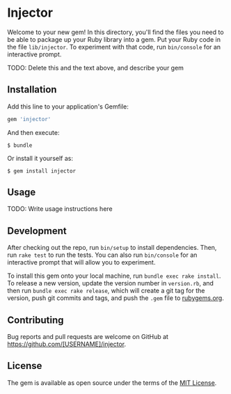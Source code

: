 # Injector

Welcome to your new gem! In this directory, you'll find the files you need to be able to package up your Ruby library into a gem. Put your Ruby code in the file `lib/injector`. To experiment with that code, run `bin/console` for an interactive prompt.

TODO: Delete this and the text above, and describe your gem

## Installation

Add this line to your application's Gemfile:

```ruby
gem 'injector'
```

And then execute:

    $ bundle

Or install it yourself as:

    $ gem install injector

## Usage

TODO: Write usage instructions here

## Development

After checking out the repo, run `bin/setup` to install dependencies. Then, run `rake test` to run the tests. You can also run `bin/console` for an interactive prompt that will allow you to experiment.

To install this gem onto your local machine, run `bundle exec rake install`. To release a new version, update the version number in `version.rb`, and then run `bundle exec rake release`, which will create a git tag for the version, push git commits and tags, and push the `.gem` file to [rubygems.org](https://rubygems.org).

## Contributing

Bug reports and pull requests are welcome on GitHub at https://github.com/[USERNAME]/injector.

## License

The gem is available as open source under the terms of the [MIT License](https://opensource.org/licenses/MIT).
